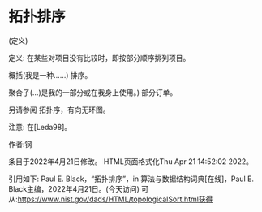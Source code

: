 # 拓扑排序


(定义)



定义:
在某些对项目没有比较时，即按部分顺序排列项目。



概括(我是一种……)
排序。



聚合子(…)是我的一部分或在我身上使用。)
部分订单。



另请参阅
拓扑序，有向无环图。



注意:
在[Leda98]。


作者:钢







条目于2022年4月21日修改。
HTML页面格式化Thu Apr 21 14:52:02 2022。



引用如下:
Paul E. Black，“拓扑排序”，in
算法与数据结构词典[在线]，Paul E. Black主编，2022年4月21日。(今天访问)
可从:https://www.nist.gov/dads/HTML/topologicalSort.html获得